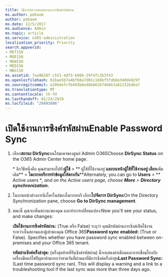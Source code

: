 ```yaml
---
title: วิธีการตรวจสอบสถานะการซิงค์รหัสผ่าน
ms.author: pebaum
author: pebaum
ms.date: 12/5/2017
ms.audience: Admin
ms.topic: article
ms.service: o365-administration
localization_priority: Priority
search.appverid:
- MET150
- MOE150
- MEW150
- MED150
- MBS150
ms.assetid: 7aa9628f-c551-4d73-b966-29f47c2b3f43
ms.openlocfilehash: 61bae5b7e4bf68a7d01c166bf5fdb8e340de829f
ms.sourcegitcommit: e2864efcfb493b6e46b662b746661a61232bdba7
ms.translationtype: MT
ms.contentlocale: th-TH
ms.lasthandoff: 01/24/2019
ms.locfileid: "29493696"
---
```

# <a name="enable-password-sync"></a><span data-ttu-id="49d82-102">เปิดใช้งานการซิงค์รหัสผ่าน</span><span class="sxs-lookup"><span data-stu-id="49d82-102">Enable Password Sync</span></span>

1.  <span data-ttu-id="49d82-103">เลือก**สถานะ DirSync**บนโฮมเพจของศูนย์ Admin O365</span><span class="sxs-lookup"><span data-stu-id="49d82-103">Choose **DirSync Status** on the O365 Admin Center home page.</span></span> 
    
     <span data-ttu-id="49d82-104">\* อีกวิธีหนึ่งคือ คุณสามารถไปยัง**ผู้ใช้** \> \*\* ผู้ใช้ที่ใช้งานอยู่ **และบนหน้าผู้ใช้ที่ใช้งานอยู่ เลือก**เพิ่มเติม\*\* \> **ไดเรกทอรีการทำข้อมูลให้ตรงกัน**\*</span><span class="sxs-lookup"><span data-stu-id="49d82-104">\*Alternately, you can go to **Users** \> \*\* Active users \**, and on the Active users page, choose **More** \> **Directory synchronization.***</span></span> 
    
2. <span data-ttu-id="49d82-105">ในบานหน้าต่างการซิงโครไนส์ของไดเรกทอรี เลือก**ไปจัดการ DirSync**</span><span class="sxs-lookup"><span data-stu-id="49d82-105">On the Directory Synchronization pane, choose **Go to DirSync management**.</span></span> 
    
3. <span data-ttu-id="49d82-106">ขณะนี้ คุณจะเห็นสถานะของคุณ และทำการเปลี่ยนแปลง:</span><span class="sxs-lookup"><span data-stu-id="49d82-106">Now you'll see your status, and make changes:</span></span>
    
    <span data-ttu-id="49d82-p101">**เปิดใช้งานการซิงค์รหัสผ่าน:** (True หรือ False) ระบุว่า คุณมีรหัสผ่านการซิงค์เปิดใช้งานระหว่างในสถานและผู้เช่าของคุณ Office 365</span><span class="sxs-lookup"><span data-stu-id="49d82-p101">**Password sync enabled:** (True or False). Specifies whether you have password sync enabled between on-premises and your Office 365 tenant.</span></span> 
    
    <span data-ttu-id="49d82-p102">**รหัสผ่านซิงค์ครั้งล่าสุด:** (ครั้งสุดท้ายที่รันซิงค์รหัสผ่าน) นี้จะแสดงคำเตือนและการเชื่อมโยงกับเครื่องมือแก้ไขปัญหาถ้ามากกว่าสามวันที่ผ่านมาที่มีการซิงค์ครั้งล่าสุด</span><span class="sxs-lookup"><span data-stu-id="49d82-p102">**Last Password Sync:** (Last time password sync ran). This will display a warning and a link to a troubleshooting tool if the last sync was more than three days ago.</span></span> 
    

